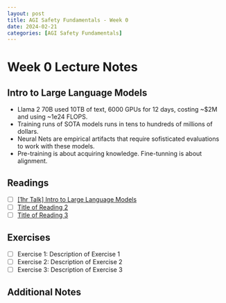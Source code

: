 ```yaml
---
layout: post
title: AGI Safety Fundamentals - Week 0
date: 2024-02-21
categories: [AGI Safety Fundamentals]
---
```


# Week 0 Lecture Notes

## Intro to Large Language Models

- Llama 2 70B used 10TB of text, 6000 GPUs for 12 days, costing ~$2M and using ~1e24 FLOPS.
- Training runs of SOTA models runs in tens to hundreds of millions of dollars.
- Neural Nets are empirical artifacts that require sofisticated evaluations to work with these models.
- Pre-training is about acquiring knowledge. Fine-tunning is about alignment.

## Readings

- [ ] [[1hr Talk] Intro to Large Language Models](https://www.youtube.com/watch?v=zjkBMFhNj_g)
- [ ] [Title of Reading 2](link-to-reading-2)
- [ ] [Title of Reading 3](link-to-reading-3)

## Exercises

- [ ] Exercise 1: Description of Exercise 1
- [ ] Exercise 2: Description of Exercise 2
- [ ] Exercise 3: Description of Exercise 3

## Additional Notes
